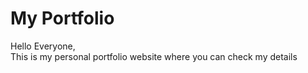 # My Portfolio
Hello Everyone,<br>
This is my personal portfolio website where you can check my details
